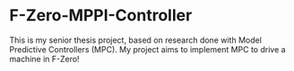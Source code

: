 # F-Zero-MPPI-Controller

This is my senior thesis project, based on research done with Model Predictive Controllers (MPC). My project aims to implement MPC to drive a machine in F-Zero!
